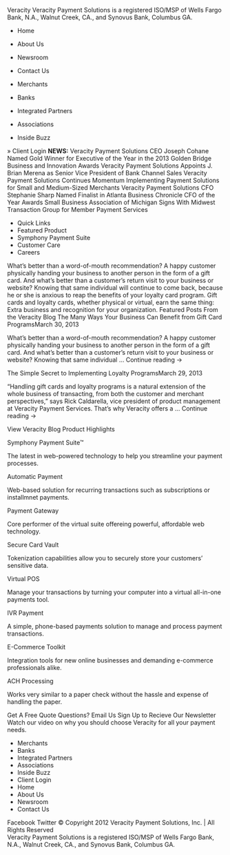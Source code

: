 Veracity Veracity Payment Solutions is a registered ISO/MSP of Wells Fargo Bank, N.A., Walnut Creek, CA., and Synovus Bank, Columbus GA.

*   Home
*   About Us
*   Newsroom
*   Contact Us

*   Merchants
*   Banks
*   Integrated Partners
*   Associations
*   Inside Buzz

» Client Login **NEWS:** Veracity Payment Solutions CEO Joseph Cohane Named Gold Winner for Executive of the Year in the 2013 Golden Bridge Business and Innovation Awards Veracity Payment Solutions Appoints J. Brian Merena as Senior Vice President of Bank Channel Sales Veracity Payment Solutions Continues Momentum Implementing Payment Solutions for Small and Medium-Sized Merchants Veracity Payment Solutions CFO Stephanie Sharp Named Finalist in Atlanta Business Chronicle CFO of the Year Awards Small Business Association of Michigan Signs With Midwest Transaction Group for Member Payment Services

*   Quick Links
*   Featured Product
*   Symphony Payment Suite
*   Customer Care
*   Careers

What’s better than a word-of-mouth recommendation? A happy customer physically handing your business to another person in the form of a gift card. And what’s better than a customer’s return visit to your business or website? Knowing that same individual will continue to come back, because he or she is anxious to reap the benefits of your loyalty card program. Gift cards and loyalty cards, whether physical or virtual, earn the same thing: Extra business and recognition for your organization. Featured Posts From the Veracity Blog The Many Ways Your Business Can Benefit from Gift Card ProgramsMarch 30, 2013

What’s better than a word-of-mouth recommendation? A happy customer physically handing your business to another person in the form of a gift card. And what’s better than a customer’s return visit to your business or website? Knowing that same individual … Continue reading →

The Simple Secret to Implementing Loyalty ProgramsMarch 29, 2013

“Handling gift cards and loyalty programs is a natural extension of the whole business of transacting, from both the customer and merchant perspectives,” says Rick Caldarella, vice president of product management at Veracity Payment Services. That’s why Veracity offers a … Continue reading →

View Veracity Blog Product Highlights

Symphony Payment Suite™

The latest in web-powered technology to help you streamline your payment processes.

Automatic Payment

Web-based solution for recurring transactions such as subscriptions or installmnet payments.

Payment Gateway

Core performer of the virtual suite offereing powerful, affordable web technology.

Secure Card Vault

Tokenization capabilities allow you to securely store your customers’ sensitive data.

Virtual POS

Manage your transactions by turning your computer into a virtual all-in-one payments tool.

IVR Payment

A simple, phone-based payments solution to manage and process payment transactions.

E-Commerce Toolkit

Integration tools for new online businesses and demanding e-commerce professionals alike.

ACH Processing

Works very similar to a paper check without the hassle and expense of handling the paper.

Get A Free Quote Questions? Email Us Sign Up to Recieve Our Newsletter Watch our video on why you should choose Veracity for all your payment needs.

*   Merchants
*   Banks
*   Integrated Partners
*   Associations
*   Inside Buzz
*   Client Login
*   Home
*   About Us
*   Newsroom
*   Contact Us

Facebook Twitter © Copyright 2012 Veracity Payment Solutions, Inc. | All Rights Reserved  
Veracity Payment Solutions is a registered ISO/MSP of Wells Fargo Bank, N.A., Walnut Creek, CA., and Synovus Bank, Columbus GA.